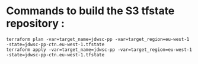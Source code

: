 # Commands to build the S3 tfstate repository : 

```
terraform plan -var=target_name=jdwsc-pp -var=target_region=eu-west-1 -state=jdwsc-pp-ctn.eu-west-1.tfstate
terraform apply -var=target_name=jdwsc-pp -var=target_region=eu-west-1 -state=jdwsc-pp-ctn.eu-west-1.tfstate
```

